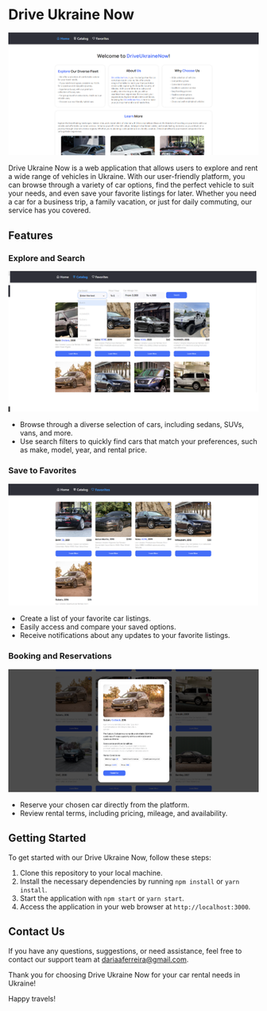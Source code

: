 # Drive Ukraine Now

<img src="./assets/homePage.png" alt="Home page">

Drive Ukraine Now is a web application that allows users to explore and rent a wide range of vehicles in Ukraine. With our user-friendly platform, you can browse through a variety of car options, find the perfect vehicle to suit your needs, and even save your favorite listings for later. Whether you need a car for a business trip, a family vacation, or just for daily commuting, our service has you covered.

## Features

### Explore and Search

<img src="./assets/searchPage.png" alt="Search page">

- Browse through a diverse selection of cars, including sedans, SUVs, vans, and more.
- Use search filters to quickly find cars that match your preferences, such as make, model, year, and rental price.

### Save to Favorites

<img src="./assets/favoritesPage.png" alt="Favorites page">

- Create a list of your favorite car listings.
- Easily access and compare your saved options.
- Receive notifications about any updates to your favorite listings.

### Booking and Reservations

<img src="./assets/booking.png" alt="Booking and Reservations">

- Reserve your chosen car directly from the platform.
- Review rental terms, including pricing, mileage, and availability.

## Getting Started

To get started with our Drive Ukraine Now, follow these steps:

1. Clone this repository to your local machine.
2. Install the necessary dependencies by running `npm install` or `yarn install`.
3. Start the application with `npm start` or `yarn start`.
4. Access the application in your web browser at `http://localhost:3000`.


## Contact Us

If you have any questions, suggestions, or need assistance, feel free to contact our support team at dariaaferreira@gmail.com.

Thank you for choosing Drive Ukraine Now for your car rental needs in Ukraine!

Happy travels!